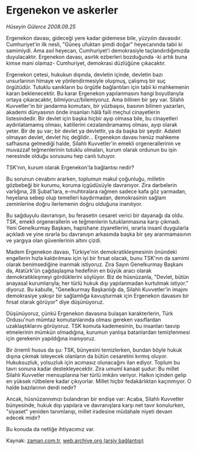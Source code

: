 # Ergenekon ve askerler

*Hüseyin Gülerce 2008.09.25*

<tr><td class="metin" colspan="2" style="padding-top: 20px; padding-left: 5px; padding-right: 10px;">Ergenekon davası, gideceği yere kadar gidemese bile, yüzyılın davasıdır. Cumhuriyet'in ilk nesli, "Güneş ufuktan şimdi doğar" heyecanında tabii ki samimiydi. Ama asıl heyecan, Cumhuriyet'i demokrasiyle taçlandırdığımızda duyulacaktır. Ergenekon davası, asırlık ezberleri bozduğunda -ki artık buna kimse mani olamaz- Cumhuriyet, demokrasi düzlüğüne çıkacaktır.</td></tr><tr><td class="metin" colspan="2" style="padding-top: 20px; padding-left: 5px; padding-right: 10px;"><p>Ergenekon çetesi, hukukun dışında, devletin içinde, devletin bazı unsurlarının himaye ve yönlendirmesiyle oluşmuş, çalışmış bir suç örgütüdür. Tutuklu sanıkların bu örgütle bağlantıları için tabii ki mahkemenin kararı beklenecektir. Bu karar Ergenekon yapılanmasını hangi boyutlarıyla ortaya çıkaracaktır, bilmiyoruz/bilemiyoruz. Ama bilinen bir şey var. Silahlı Kuvvetler'in bir jandarma komutanı, bir yüzbaşısı, basının bilinen yazarları, akademi dünyasının önde insanları hâlâ faili meçhul cinayetlerin listesindedir. Bir devlet için başka hiçbir ayıp olmasa bile, bu cinayetleri aydınlatamamış olması, katillerini cezalandıramamış olması, ayıp olarak yeter. Bir de şu var; bir devlet ya devlettir, ya da başka bir şeydir. Adaleti olmayan devlet, devlet hiç değildir... Ergenekon davası henüz mahkeme safhasına gelmediği halde, Silahlı Kuvvetler'in emekli orgenerallerinin ve muvazzaf teğmenlerinin tutuklu olmaları, kurum olarak ordunun bu işin neresinde olduğu sorusunu hep canlı tutuyor.
<p>TSK'nın, kurum olarak Ergenekon'la bağlantısı nedir?
<p>Bu sorunun cevabını ararken, toplumun makul çoğunluğu, milletin gözbebeği bir kurumu, koruma içgüdüsüyle davranıyor. Zira darbelerin varlığına, 28 Şubat'lara, e-muhtıralara rağmen sadece kafa göz yarmadan, heyelana sebep olup temelleri kaydırmadan, demokrasinin sağlam zeminlerine doğru ilerlemenin doğru olduğuna inanılıyor.
<p>Bu sağduyulu davranışın, bu ferasetin cesaret verici bir dayanağı da oldu. TSK, emekli orgenerallerin ve teğmenlerin tutuklanmasına karşı çıkmadı. Yeni Genelkurmay Başkanı, hapishane ziyaretlerini, ısrarla insanî duygularla açıkladı ve yine ısrarla bu davranışın arkasında başka bir şey aranmamasının ve yargıya olan güvenlerinin altını çizdi.
<p>Madem Ergenekon davası, Türkiye'nin demokratikleşmesinin önündeki engellerin hızla kaldırılması için iyi bir fırsat olacak, bunu TSK'nın da samimi olarak benimsediğine inanmak istiyoruz. Zira Sayın Genelkurmay Başkanı da, Atatürk'ün çağdaşlaşma hedefinin en büyük aracı olarak demokratikleşmeyi gördüklerini söylüyor. Biz de hüsnüzanla, "Devlet, bütün anayasal kurumlarıyla; her türlü hukuk dışı yapılanmadan kurtulmak istiyor." diyoruz. Bu kabulle, "Genelkurmay Başkanlığı da, Silahlı Kuvvetler'in imajını demokrasiye yakışır bir sağlamlığa kavuşturmak için Ergenekon davasını bir fırsat olarak görüyor" diye düşünüyoruz.
<p>Düşünüyoruz, çünkü Ergenekon davasına bulaşan karakterlerin, Türk Ordusu'nun mümtaz komutanlarında olması gereken vasıflardan uzaklaştıklarını görüyoruz. TSK komuta kademesinin, bu insanları tasvip etmelerinin mümkün olmadığına, kurumun yanlışa batanlardan temizlenmesi için gerekenin yapıldığına inanıyoruz.
<p>Bir önemli husus da şu: TSK, bünyesini temizlerken, bundan böyle hukuk dışına çıkmak isteyecek olanların da bütün cesaretini kırmış oluyor. Hukuksuzluk, yolsuzluk için acımasız olunacağını ilan ediyor. Toplum bu tavrı sonuna kadar destekleyecektir. Zira umumî kanaat şudur: Bu millet Silahlı Kuvvetler mensuplarına her türlü imkânı veriyor. Halkın içinden gelip en yüksek rütbelere kadar çıkıyorlar. Millet hiçbir fedakârlıktan kaçınmıyor. O halde bazılarının derdi nedir?
<p>Ancak, hüsnüzannımızı bulandıran bir endişe var: Acaba, Silahlı Kuvvetler bünyesinde, hukuk dışı yapılara ve davranışlara karşı net tavır konulurken, "siyaset" yeniden tanımlanıp, millet iradesine müdahale niyeti devam edecek midir?
<p>Bu konuda da netliğe ihtiyacımız var.<br/></p></p></p></p></p></p></p></p></p></td></tr>

Kaynak: [zaman.com.tr](http://zaman.com.tr/yazar.do?yazino=742271), [web.archive.org (arşiv bağlantısı)](http://web.archive.org/web/20080929192019/http://www.zaman.com.tr:80/yazar.do?yazino=742271)
